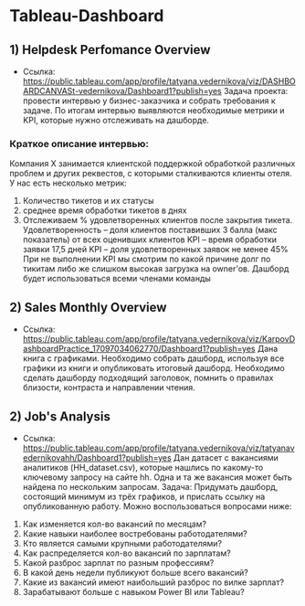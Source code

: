 # Tableau-Dashboard
## 1) Helpdesk Perfomance Overview
 - Ссылка: https://public.tableau.com/app/profile/tatyana.vedernikova/viz/DASHBOARDCANVASt-vedernikova/Dashboard1?publish=yes
Задача проекта: провести интервью у бизнес-заказчика и собрать требования к задаче. По итогам интервью выявляются необходимые метрики и KPI, которые нужно отслеживать на дашборде.
### Краткое описание интервью:
Компания X занимается клиентской поддержкой обработкой различных проблем и других реквестов, с которыми сталкиваются клиенты отеля.
У нас есть несколько метрик:
1.	Количество тикетов и их статусы
2.	среднее время обработки тикетов в днях
3.	Отслеживаем % удовлетворенных клиентов после закрытия тикета. Удовлетворенность – доля клиентов поставивших 3 балла (макс показатель) от всех оценивших клиентов
KPI – время обработки заявки 17,5 дней
KPI – доля удовлетворенных заявок не менее 45%
При не выполнении  KPI мы смотрим по какой причине долг по тикитам либо же слишком высокая загрузка на  owner’ов.
Дашборд будет использоваться всеми членами команды

## 2) Sales Monthly Overview
 - Ссылка: https://public.tableau.com/app/profile/tatyana.vedernikova/viz/KarpovDashboardPractice_17097034062770/Dashboard1?publish=yes
Дана книга с графиками. Необходимо собрать дашборд, используя все графики из книги и опубликовать итоговый дашборд. Необходимо сделать дашборду подходящий заголовок, помнить о правилах близости, контраста и направлении чтения.

## 2) Job's Analysis
 - Ссылка: https://public.tableau.com/app/profile/tatyana.vedernikova/viz/tatyanavedernikovahh/Dashboard1?publish=yes
Дан датасет с вакансиями аналитиков (HH_dataset.csv), которые нашлись по какому-то ключевому запросу на сайте hh. Одна и та же вакансия может быть найдена по нескольким запросам.
Задача: Придумать дашборд, состоящий минимум из трёх графиков, и прислать ссылку на опубликованную работу.
Можно воспользоваться вопросами ниже:
1. Как изменяется кол-во вакансий по месяцам?
2. Какие навыки наиболее востребованы работодателями?
3. Кто является самыми крупными работодателями?
4. Как распределяется кол-во вакансий по зарплатам?
5. Какой разброс зарплат по разным профессиям?
6. В какой день недели публикуют больше всего вакансий?
7. Какие из вакансий имеют наибольший разброс по вилке зарплат?
8. Зарабатывают больше с навыком Power BI или Tableau?
